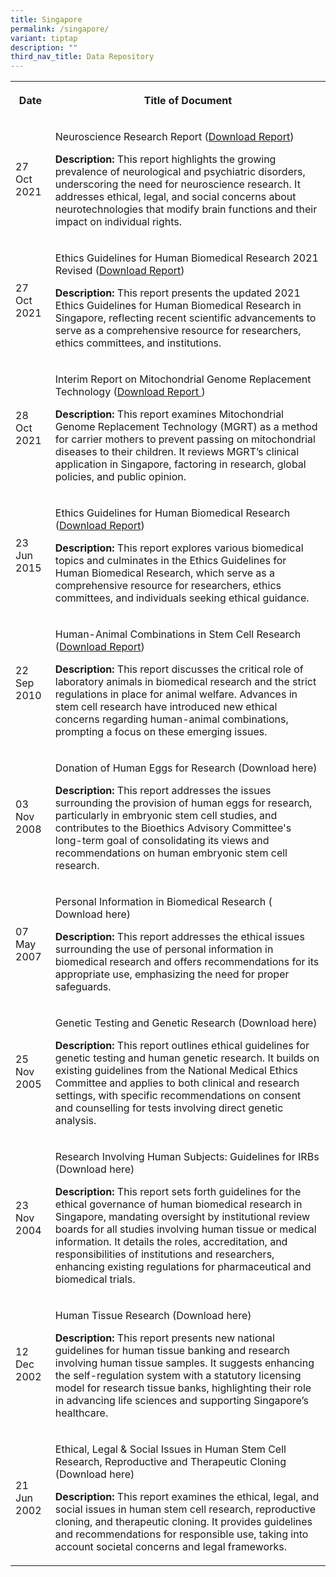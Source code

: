 ```yaml
---
title: Singapore
permalink: /singapore/
variant: tiptap
description: ""
third_nav_title: Data Repository
---
```

<table style="minWidth: 50px">
<colgroup>
<col>
<col>
</colgroup>
<tbody>
<tr>
<th rowspan="1" colspan="1">
<p>Date</p>
</th>
<th rowspan="1" colspan="1">
<p>Title of Document</p>
</th>
</tr>
<tr>
<td rowspan="1" colspan="1">
<p>27 Oct 2021</p>
</td>
<td rowspan="1" colspan="1">
<p>Neuroscience Research Report (<a href="https://drive.google.com/file/d/1wQOQuWU7EJfCJP45AF3MbFc6pI1mF_aq/view?usp=share_link" rel="noopener nofollow" target="_blank">Download Report</a>)</p>
<p><strong>Description:</strong> This report highlights the growing prevalence
of neurological and psychiatric disorders, underscoring the need for neuroscience
research. It addresses ethical, legal, and social concerns about neurotechnologies
that modify brain functions and their impact on individual rights.</p>
</td>
</tr>
<tr>
<td rowspan="1" colspan="1">
<p>27 Oct 2021</p>
</td>
<td rowspan="1" colspan="1">
<p>Ethics Guidelines for Human Biomedical Research 2021 Revised (<a href="https://drive.google.com/file/d/1sjCEOW1iQvWDAV2SFbHyrtBWvIxfJt1V/view?usp=share_link" rel="noopener nofollow" target="_blank">Download Report</a>)</p>
<p><strong>Description: </strong>This report presents the updated 2021 Ethics
Guidelines for Human Biomedical Research in Singapore, reflecting recent
scientific advancements to serve as a comprehensive resource for researchers,
ethics committees, and institutions.</p>
</td>
</tr>
<tr>
<td rowspan="1" colspan="1">
<p>28 Oct 2021</p>
</td>
<td rowspan="1" colspan="1">
<p>Interim Report on Mitochondrial Genome Replacement Technology (<a href="https://drive.google.com/file/d/1UwF0umhB0pdZ1S1ojHH7ynQh0kvKPk0m/view?usp=share_link" rel="noopener nofollow" target="_blank">Download Report </a>)</p>
<p><strong>Description:</strong> This report examines Mitochondrial Genome
Replacement Technology (MGRT) as a method for carrier mothers to prevent
passing on mitochondrial diseases to their children. It reviews MGRT’s
clinical application in Singapore, factoring in research, global policies,
and public opinion.</p>
</td>
</tr>
<tr>
<td rowspan="1" colspan="1">
<p>23 Jun 2015</p>
</td>
<td rowspan="1" colspan="1">
<p>Ethics Guidelines for Human Biomedical Research (<a href="https://drive.google.com/file/d/1pWnGzcHmYRdz8XucPW9YKSnCmnEqJhHI/view?usp=share_link" rel="noopener nofollow" target="_blank">Download Report</a>)</p>
<p><strong>Description:</strong> This report explores various biomedical topics
and culminates in the Ethics Guidelines for Human Biomedical Research,
which serve as a comprehensive resource for researchers, ethics committees,
and individuals seeking ethical guidance.</p>
</td>
</tr>
<tr>
<td rowspan="1" colspan="1">
<p>22 Sep 2010</p>
</td>
<td rowspan="1" colspan="1">
<p>Human-Animal Combinations in Stem Cell Research (<a href="https://drive.google.com/file/d/1v6PQehs5fQFSLU7YqmuuZ7N78kYj-hqD/view?usp=share_link" rel="noopener nofollow" target="_blank">Download Report</a>)</p>
<p><strong>Description:</strong> This report discusses the critical role of
laboratory animals in biomedical research and the strict regulations in
place for animal welfare. Advances in stem cell research have introduced
new ethical concerns regarding human-animal combinations, prompting a focus
on these emerging issues.</p>
</td>
</tr>
<tr>
<td rowspan="1" colspan="1">
<p>03 Nov 2008</p>
</td>
<td rowspan="1" colspan="1">
<p>Donation of Human Eggs for Research (Download here)</p>
<p><strong>Description:</strong> This report addresses the issues surrounding
the provision of human eggs for research, particularly in embryonic stem
cell studies, and contributes to the Bioethics Advisory Committee's long-term
goal of consolidating its views and recommendations on human embryonic
stem cell research.</p>
</td>
</tr>
<tr>
<td rowspan="1" colspan="1">
<p>07 May 2007</p>
</td>
<td rowspan="1" colspan="1">
<p>Personal Information in Biomedical Research ( Download here)</p>
<p><strong>Description:</strong> This report addresses the ethical issues
surrounding the use of personal information in biomedical research and
offers recommendations for its appropriate use, emphasizing the need for
proper safeguards.</p>
</td>
</tr>
<tr>
<td rowspan="1" colspan="1">
<p>25 Nov 2005</p>
</td>
<td rowspan="1" colspan="1">
<p>Genetic Testing and Genetic Research (Download here)</p>
<p><strong>Description:</strong> This report outlines ethical guidelines for
genetic testing and human genetic research. It builds on existing guidelines
from the National Medical Ethics Committee and applies to both clinical
and research settings, with specific recommendations on consent and counselling
for tests involving direct genetic analysis.</p>
</td>
</tr>
<tr>
<td rowspan="1" colspan="1">
<p>23 Nov 2004</p>
</td>
<td rowspan="1" colspan="1">
<p>Research Involving Human Subjects: Guidelines for IRBs (Download here)</p>
<p><strong>Description: </strong>This report sets forth guidelines for the
ethical governance of human biomedical research in Singapore, mandating
oversight by institutional review boards for all studies involving human
tissue or medical information. It details the roles, accreditation, and
responsibilities of institutions and researchers, enhancing existing regulations
for pharmaceutical and biomedical trials.</p>
</td>
</tr>
<tr>
<td rowspan="1" colspan="1">
<p>12 Dec 2002</p>
</td>
<td rowspan="1" colspan="1">
<p>Human Tissue Research (Download here)</p>
<p><strong>Description: </strong>This report presents new national guidelines
for human tissue banking and research involving human tissue samples. It
suggests enhancing the self-regulation system with a statutory licensing
model for research tissue banks, highlighting their role in advancing life
sciences and supporting Singapore’s healthcare.</p>
</td>
</tr>
<tr>
<td rowspan="1" colspan="1">
<p>21 Jun 2002</p>
</td>
<td rowspan="1" colspan="1">
<p>Ethical, Legal &amp; Social Issues in Human Stem Cell Research, Reproductive
and Therapeutic Cloning (Download here)</p>
<p><strong>Description: </strong>This report examines the ethical, legal,
and social issues in human stem cell research, reproductive cloning, and
therapeutic cloning. It provides guidelines and recommendations for responsible
use, taking into account societal concerns and legal frameworks.</p>
</td>
</tr>
</tbody>
</table>
<p></p>